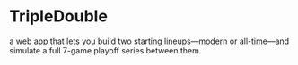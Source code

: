 # TripleDouble
 a web app that lets you build two starting lineups—modern or all-time—and simulate a full 7-game playoff series between them.
